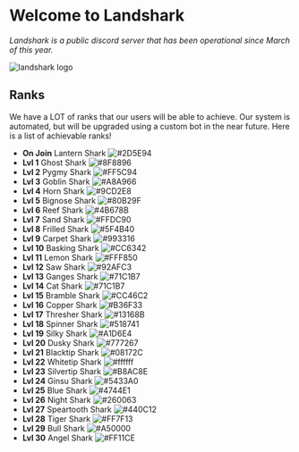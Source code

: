 # Welcome to Landshark
*Landshark is a public discord server that has been operational since March of this year.*

![landshark logo](https://cdn.discordapp.com/attachments/421356782158479380/445383252115587072/unknown.png)

## Ranks
We have a LOT of ranks that our users will be able to achieve. Our system is automated, but will be upgraded using a custom bot in the near future. Here is a list of achievable ranks!

- **On Join** Lantern Shark ![#2D5E94](https://placehold.it/15/2D5E94/000000?text=+) 
- **Lvl 1** Ghost Shark ![#8F8896](https://placehold.it/15/8F8896/000000?text=+) 
- **Lvl 2** Pygmy Shark ![#FF5C94](https://placehold.it/15/FF5C94/000000?text=+) 
- **Lvl 3** Goblin Shark ![#A8A966](https://placehold.it/15/A8A966/000000?text=+) 
- **Lvl 4** Horn Shark ![#9CD2E8](https://placehold.it/15/9CD2E8/000000?text=+) 
- **Lvl 5** Bignose Shark ![#80B29F](https://placehold.it/15/80B29F/000000?text=+) 
- **Lvl 6** Reef Shark ![#4B678B](https://placehold.it/15/4B678B/000000?text=+) 
- **Lvl 7** Sand Shark ![#FFDC90](https://placehold.it/15/FFDC90/000000?text=+) 
- **Lvl 8** Frilled Shark ![#5F4B40](https://placehold.it/15/5F4B40/000000?text=+) 
- **Lvl 9** Carpet Shark ![#993316](https://placehold.it/15/993316/000000?text=+)
- **Lvl 10** Basking Shark ![#CC6342](https://placehold.it/15/CC6342/000000?text=+) 
- **Lvl 11** Lemon Shark ![#FFF850](https://placehold.it/15/FFF850/000000?text=+) 
- **Lvl 12** Saw Shark ![#92AFC3](https://placehold.it/15/92AFC3/000000?text=+) 
- **Lvl 13** Ganges Shark ![#71C1B7](https://placehold.it/15/71C1B7/000000?text=+) 
- **Lvl 14** Cat Shark ![#71C1B7](https://placehold.it/15/71C1B7/000000?text=+) 
- **Lvl 15** Bramble Shark ![#CC46C2](https://placehold.it/15/CC46C2/000000?text=+) 
- **Lvl 16** Copper Shark ![#B36F33](https://placehold.it/15/B36F33/000000?text=+) 
- **Lvl 17** Thresher Shark ![#13168B](https://placehold.it/15/13168B/000000?text=+) 
- **Lvl 18** Spinner Shark ![#518741](https://placehold.it/15/518741/000000?text=+) 
- **Lvl 19** Silky Shark ![#A1D6E4](https://placehold.it/15/A1D6E4/000000?text=+) 
- **Lvl 20** Dusky Shark ![#777267](https://placehold.it/15/777267/000000?text=+) 
- **Lvl 21** Blacktip Shark ![#08172C](https://placehold.it/15/08172C/000000?text=+) 
- **Lvl 22** Whitetip Shark ![#ffffff](https://placehold.it/15/ffffff/000000?text=+) 
- **Lvl 23** Silvertip Shark ![#B8AC8E](https://placehold.it/15/B8AC8E/000000?text=+) 
- **Lvl 24** Ginsu Shark ![#5433A0](https://placehold.it/15/5433A0/000000?text=+) 
- **Lvl 25** Blue Shark ![#4744E1](https://placehold.it/15/4744E1/000000?text=+) 
- **Lvl 26** Night Shark ![#260063](https://placehold.it/15/260063/000000?text=+) 
- **Lvl 27** Speartooth Shark ![#440C12](https://placehold.it/15/440C12/000000?text=+) 
- **Lvl 28** Tiger Shark ![#FF7F13](https://placehold.it/15/FF7F13/000000?text=+) 
- **Lvl 29** Bull Shark ![#A50000](https://placehold.it/15/A50000/000000?text=+) 
- **Lvl 30** Angel Shark ![#FF11CE](https://placehold.it/15/FF11CE/000000?text=+) 
